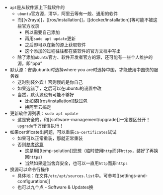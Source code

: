 - `apt`是从软件源上下载软件的
  - `ubuntu`官方源，清华，阿里云等有一般、通用的软件
  - 而[[v2raya]]，[[ros/installation]]，[[docker/installation]]等可能不被这些官方收录
    - 所以需要自己添加
    - 再用`sudo apt update`更新
    - 之后即可以在新的源上获取软件
    - 这个添加的过程往往都在装软件的官方文档中写出
  - 除了添加`ubuntu`官方、软件开发者官方的源，还可能有一些个人维护的源，即“ppa”
- 默认源：安装ubuntu时选择where you are时选择中国，才能使用中国快的服务器
  - 这时别装外宾！否则慢的是你自己
  - 如果选错了，之后可以在ubuntu的设置中改
  - 当然，默认源也有可能不够好
    - 比如装[[ros/installation]]缺过包
    - 换阿里云搞定
- 更新软件源列表：`sudo apt update`
  - 这是安全的，和[[software-management/upgrade]]一定要区分开！`upgrade`千万谨慎执行！
- 如果certificate出问题，可以重装`ca-certificates`试试
  - 如果可以正常重装，那就正常重装
  - 否则[参考这篇](https://blog.csdn.net/Chaowanq/article/details/121559709)
    - 这是用[[temp-solution]]思想（临时使用`http`而非`https`，装好了再换回`https`）
    - 当然如果适当舍弃安全，也可以一直用`http`而非`https`
- 换源可以命令行操作
  - 具体地：在文件`/etc/apt/sources.list`中。可参考[[settings-and-configurations]]
  - 也可以九个点 - Software & Updates换